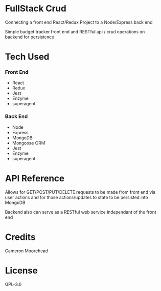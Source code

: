 # FullStack Crud

Connecting a front end React/Redux Project to a Node/Express back end

Simple budget tracker front end and RESTful api / crud operations on backend for persistence

# Tech Used

### Front End

- React
- Redux
- Jest
- Enzyme
- superagent

### Back End

- Node
- Express
- MongoDB
- Mongoose ORM
- Jest
- Enzyme
- superagent

# API Reference

Allows for GET/POST/PUT/DELETE requests to be made from front end via user actions
and for those actions/updates to state to be persisted into MongoDB

Backend also can serve as a RESTful web service independant of the front end

# Credits

Cameron Moorehead

# License

GPL-3.0

